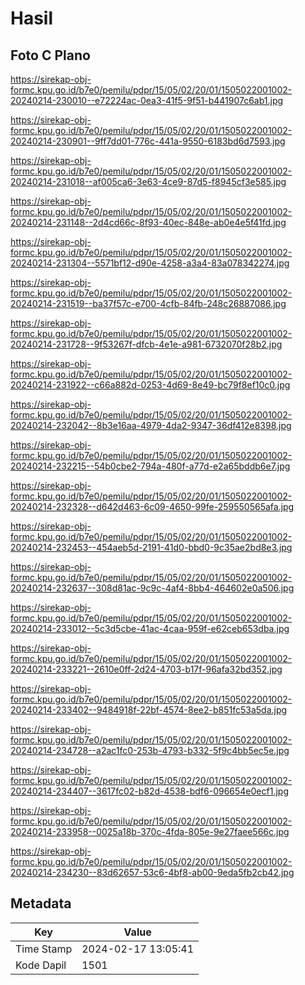 # Hasil

## Foto C Plano

https://sirekap-obj-formc.kpu.go.id/b7e0/pemilu/pdpr/15/05/02/20/01/1505022001002-20240214-230010--e72224ac-0ea3-41f5-9f51-b441907c6ab1.jpg

https://sirekap-obj-formc.kpu.go.id/b7e0/pemilu/pdpr/15/05/02/20/01/1505022001002-20240214-230901--9ff7dd01-776c-441a-9550-6183bd6d7593.jpg

https://sirekap-obj-formc.kpu.go.id/b7e0/pemilu/pdpr/15/05/02/20/01/1505022001002-20240214-231018--af005ca6-3e63-4ce9-87d5-f8945cf3e585.jpg

https://sirekap-obj-formc.kpu.go.id/b7e0/pemilu/pdpr/15/05/02/20/01/1505022001002-20240214-231148--2d4cd66c-8f93-40ec-848e-ab0e4e5f41fd.jpg

https://sirekap-obj-formc.kpu.go.id/b7e0/pemilu/pdpr/15/05/02/20/01/1505022001002-20240214-231304--5571bf12-d90e-4258-a3a4-83a078342274.jpg

https://sirekap-obj-formc.kpu.go.id/b7e0/pemilu/pdpr/15/05/02/20/01/1505022001002-20240214-231519--ba37f57c-e700-4cfb-84fb-248c26887086.jpg

https://sirekap-obj-formc.kpu.go.id/b7e0/pemilu/pdpr/15/05/02/20/01/1505022001002-20240214-231728--9f53267f-dfcb-4e1e-a981-6732070f28b2.jpg

https://sirekap-obj-formc.kpu.go.id/b7e0/pemilu/pdpr/15/05/02/20/01/1505022001002-20240214-231922--c66a882d-0253-4d69-8e49-bc79f8ef10c0.jpg

https://sirekap-obj-formc.kpu.go.id/b7e0/pemilu/pdpr/15/05/02/20/01/1505022001002-20240214-232042--8b3e16aa-4979-4da2-9347-36df412e8398.jpg

https://sirekap-obj-formc.kpu.go.id/b7e0/pemilu/pdpr/15/05/02/20/01/1505022001002-20240214-232215--54b0cbe2-794a-480f-a77d-e2a65bddb6e7.jpg

https://sirekap-obj-formc.kpu.go.id/b7e0/pemilu/pdpr/15/05/02/20/01/1505022001002-20240214-232328--d642d463-6c09-4650-99fe-259550565afa.jpg

https://sirekap-obj-formc.kpu.go.id/b7e0/pemilu/pdpr/15/05/02/20/01/1505022001002-20240214-232453--454aeb5d-2191-41d0-bbd0-9c35ae2bd8e3.jpg

https://sirekap-obj-formc.kpu.go.id/b7e0/pemilu/pdpr/15/05/02/20/01/1505022001002-20240214-232637--308d81ac-9c9c-4af4-8bb4-464602e0a506.jpg

https://sirekap-obj-formc.kpu.go.id/b7e0/pemilu/pdpr/15/05/02/20/01/1505022001002-20240214-233012--5c3d5cbe-41ac-4caa-959f-e62ceb653dba.jpg

https://sirekap-obj-formc.kpu.go.id/b7e0/pemilu/pdpr/15/05/02/20/01/1505022001002-20240214-233221--2610e0ff-2d24-4703-b17f-96afa32bd352.jpg

https://sirekap-obj-formc.kpu.go.id/b7e0/pemilu/pdpr/15/05/02/20/01/1505022001002-20240214-233402--9484918f-22bf-4574-8ee2-b851fc53a5da.jpg

https://sirekap-obj-formc.kpu.go.id/b7e0/pemilu/pdpr/15/05/02/20/01/1505022001002-20240214-234728--a2ac1fc0-253b-4793-b332-5f9c4bb5ec5e.jpg

https://sirekap-obj-formc.kpu.go.id/b7e0/pemilu/pdpr/15/05/02/20/01/1505022001002-20240214-234407--3617fc02-b82d-4538-bdf6-096654e0ecf1.jpg

https://sirekap-obj-formc.kpu.go.id/b7e0/pemilu/pdpr/15/05/02/20/01/1505022001002-20240214-233958--0025a18b-370c-4fda-805e-9e27faee566c.jpg

https://sirekap-obj-formc.kpu.go.id/b7e0/pemilu/pdpr/15/05/02/20/01/1505022001002-20240214-234230--83d62657-53c6-4bf8-ab00-9eda5fb2cb42.jpg


## Metadata

| Key        | Value               |
| ---------- | ------------------- |
| Time Stamp | 2024-02-17 13:05:41 |
| Kode Dapil | 1501                |



